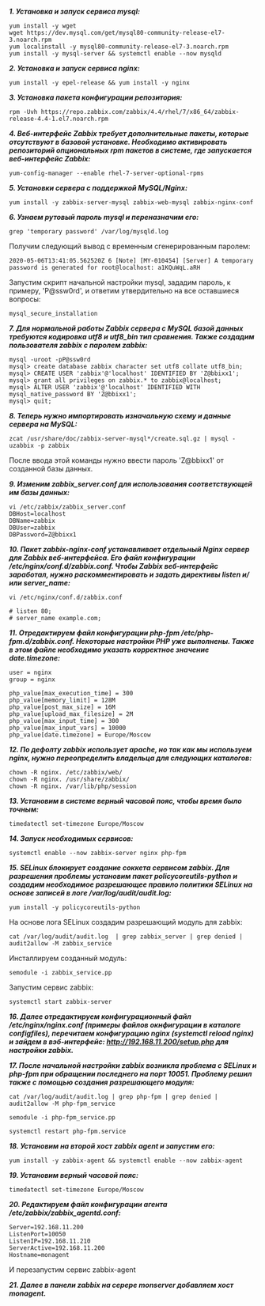 ***1. Установка и запуск сервиса mysql:***
```
yum install -y wget
wget https://dev.mysql.com/get/mysql80-community-release-el7-3.noarch.rpm
yum localinstall -y mysql80-community-release-el7-3.noarch.rpm
yum install -y mysql-server && systemctl enable --now mysqld
```
***2. Установка и запуск сервиса nginx:***
```
yum install -y epel-release && yum install -y nginx
```
***3. Установка пакета конфигурации репозитория:***
```
rpm -Uvh https://repo.zabbix.com/zabbix/4.4/rhel/7/x86_64/zabbix-release-4.4-1.el7.noarch.rpm
```
***4. Веб-интерфейс Zabbix требует дополнительные пакеты, которые отсутствуют в базовой установке. Необходимо активировать репозиторий опциональных rpm пакетов в системе, где запускается веб-интерфейс Zabbix:***
```
yum-config-manager --enable rhel-7-server-optional-rpms
```
***5. Установки сервера с поддержкой MySQL/Nginx:***
```
yum install -y zabbix-server-mysql zabbix-web-mysql zabbix-nginx-conf
```
***6. Узнаем рутовый пароль mysql и переназначим его:***
```
grep 'temporary password' /var/log/mysqld.log
```
Получим следующий вывод с временным сгенерированным паролем:
```
2020-05-06T13:41:05.562520Z 6 [Note] [MY-010454] [Server] A temporary password is generated for root@localhost: a1KQuWqL.aRH
```
Запустим скрипт начальной настройки mysql, зададим пароль, к примеру, 'P@ssw0rd', и ответим утвердительно на все оставшиеся вопросы:
```
mysql_secure_installation
```
***7. Для нормальной работы Zabbix сервера с MySQL базой данных требуются кодировка utf8 и utf8_bin тип сравнения. Также создадим пользователя zabbix с паролем zabbix:***
```
mysql -uroot -pP@ssw0rd
mysql> create database zabbix character set utf8 collate utf8_bin;
mysql> CREATE USER 'zabbix'@'localhost' IDENTIFIED BY 'Z@bbixx1';
mysql> grant all privileges on zabbix.* to zabbix@localhost;
mysql> ALTER USER 'zabbix'@'localhost' IDENTIFIED WITH mysql_native_password BY 'Z@bbixx1';
mysql> quit;
```
***8. Теперь нужно импортировать изначальную схему и данные сервера на MySQL:***
```
zcat /usr/share/doc/zabbix-server-mysql*/create.sql.gz | mysql -uzabbix -p zabbix
```
После ввода этой команды нужно ввести пароль 'Z@bbixx1' от созданной базы данных.

***9. Изменим zabbix_server.conf для использования соответствующей им базы данных:***
```
vi /etc/zabbix/zabbix_server.conf
DBHost=localhost
DBName=zabbix
DBUser=zabbix
DBPassword=Z@bbixx1
```
***10. Пакет zabbix-nginx-conf устанавливает отдельный Nginx сервер для Zabbix веб-интерфейса. Его файл конфигурации /etc/nginx/conf.d/zabbix.conf. Чтобы Zabbix веб-интерфейс заработал, нужно раскомментировать и задать директивы listen и/или server_name:***
```
vi /etc/nginx/conf.d/zabbix.conf

# listen 80;
# server_name example.com;
```
***11. Отредактируем файл конфигурации php-fpm /etc/php-fpm.d/zabbix.conf. Некоторые настройки PHP уже выполнены. Также в этом файле необходимо указать корректное значение date.timezone:***
```
user = nginx
group = nginx

php_value[max_execution_time] = 300
php_value[memory_limit] = 128M
php_value[post_max_size] = 16M
php_value[upload_max_filesize] = 2M
php_value[max_input_time] = 300
php_value[max_input_vars] = 10000
php_value[date.timezone] = Europe/Moscow
```
***12. По дефолту zabbix использует apache, но так как мы используем nginx, нужно переопределить владельца для следующих каталогов:***
```
chown -R nginx. /etc/zabbix/web/
chown -R nginx. /usr/share/zabbix/
chown -R nginx. /var/lib/php/session
```
***13. Установим в системе верный часовой пояс, чтобы время было точным:***
```
timedatectl set-timezone Europe/Moscow
```
***14. Запуск необходимых сервисов:***
```
systemctl enable --now zabbix-server nginx php-fpm
```
***15. SELinux блокирует создание соккета сервисом zabbix. Для разрешения проблемы установим пакет policycoreutils-python и создадим необходимое разрешающее правило политики SELinux на основе записей в логе /var/log/audit/audit.log:***
```
yum install -y policycoreutils-python
```
На основе лога SELinux создадим разрешающий модуль для zabbix:
```
cat /var/log/audit/audit.log  | grep zabbix_server | grep denied | audit2allow -M zabbix_service
```
Инсталлируем созданный модуль:
```
semodule -i zabbix_service.pp
```
Запустим сервис zabbix:
```
systemctl start zabbix-server
```
***16. Далее отредактируем конфигурационный файл /etc/nginx/nginx.conf (примеры файлов окнфигурации в каталоге configfiles), перечитаем конфигурацию nginx (systemctl reload nginx) и зайдем в вэб-интерфейс: http://192.168.11.200/setup.php для настройки zabbix.***

***17. После начальной настройки zabbix возникла проблема с SELinux и php-fpm при обращении последнего на порт 10051. Проблему решил также с помощью создания разрешающего модуля:***
```
cat /var/log/audit/audit.log | grep php-fpm | grep denied | audit2allow -M php-fpm_service

semodule -i php-fpm_service.pp

systemctl restart php-fpm.service
```
***18. Установим на второй хост zabbix agent и запустим его:***
```
yum install -y zabbix-agent && systemctl enable --now zabbix-agent
```
***19. Установим верный часовой пояс:***
```
timedatectl set-timezone Europe/Moscow
```
***20. Редактируем файл конфигурации агента /etc/zabbix/zabbix_agentd.conf:***
```
Server=192.168.11.200
ListenPort=10050
ListenIP=192.168.11.210
ServerActive=192.168.11.200
Hostname=monagent
```
И перезапустим сервис zabbix-agent

***21. Далее в панели zabbix на серере monserver добавляем хост monagent.***

